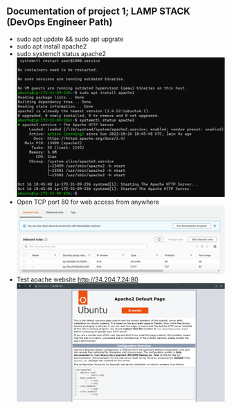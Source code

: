 ## Documentation of project 1; LAMP STACK (DevOps Engineer Path)

* sudo apt update && sudo apt upgrate
* sudo apt install apache2
* sudo systemclt status apache2
![Apache status](./images/apache2%20status.png)
* Open TCP port 80 for web access from anywhere
![Security group](./images/web-access-sg.png)
* Test apache website http://34.204.7.24:80
![Apache2 test page](./images/apache-test-page.png)

